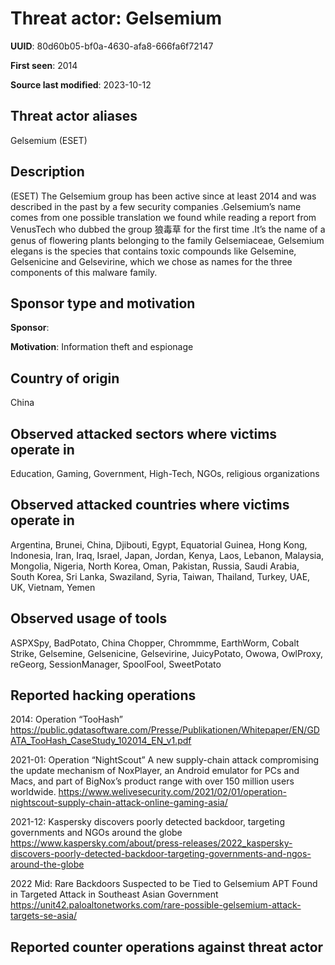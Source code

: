 # Threat actor: Gelsemium

**UUID**: 80d60b05-bf0a-4630-afa8-666fa6f72147

**First seen**: 2014

**Source last modified**: 2023-10-12

## Threat actor aliases

Gelsemium (ESET)

## Description

(ESET) The Gelsemium group has been active since at least 2014 and was described in the past by a few security companies .Gelsemium’s name comes from one possible translation we found while reading a report from VenusTech who dubbed the group 狼毒草 for the first time .It’s the name of a genus of flowering plants belonging to the family Gelsemiaceae, Gelsemium elegans is the species that contains toxic compounds like Gelsemine, Gelsenicine and Gelsevirine, which we chose as names for the three components of this malware family.

## Sponsor type and motivation

**Sponsor**: 

**Motivation**: Information theft and espionage


## Country of origin

China

## Observed attacked sectors where victims operate in

Education, Gaming, Government, High-Tech, NGOs, religious organizations

## Observed attacked countries where victims operate in

Argentina, Brunei, China, Djibouti, Egypt, Equatorial Guinea, Hong Kong, Indonesia, Iran, Iraq, Israel, Japan, Jordan, Kenya, Laos, Lebanon, Malaysia, Mongolia, Nigeria, North Korea, Oman, Pakistan, Russia, Saudi Arabia, South Korea, Sri Lanka, Swaziland, Syria, Taiwan, Thailand, Turkey, UAE, UK, Vietnam, Yemen

## Observed usage of tools

ASPXSpy, BadPotato, China Chopper, Chrommme, EarthWorm, Cobalt Strike, Gelsemine, Gelsenicine, Gelsevirine, JuicyPotato, Owowa, OwlProxy, reGeorg, SessionManager, SpoolFool, SweetPotato

## Reported hacking operations

2014: Operation “TooHash”
https://public.gdatasoftware.com/Presse/Publikationen/Whitepaper/EN/GDATA_TooHash_CaseStudy_102014_EN_v1.pdf

2021-01: Operation “NightScout”
A new supply-chain attack compromising the update mechanism of NoxPlayer, an Android emulator for PCs and Macs, and part of BigNox’s product range with over 150 million users worldwide.
https://www.welivesecurity.com/2021/02/01/operation-nightscout-supply-chain-attack-online-gaming-asia/

2021-12: Kaspersky discovers poorly detected backdoor, targeting governments and NGOs around the globe
https://www.kaspersky.com/about/press-releases/2022_kaspersky-discovers-poorly-detected-backdoor-targeting-governments-and-ngos-around-the-globe

2022 Mid: Rare Backdoors Suspected to be Tied to Gelsemium APT Found in Targeted Attack in Southeast Asian Government
https://unit42.paloaltonetworks.com/rare-possible-gelsemium-attack-targets-se-asia/

## Reported counter operations against threat actor





